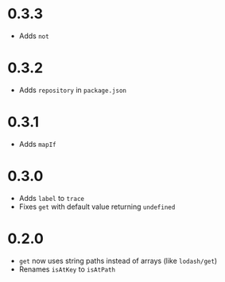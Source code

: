 # 0.3.3

- Adds `not`

# 0.3.2

- Adds `repository` in `package.json`

# 0.3.1

- Adds `mapIf`

# 0.3.0

- Adds `label` to `trace`
- Fixes `get` with default value returning `undefined`

# 0.2.0

- `get` now uses string paths instead of arrays (like `lodash/get`)
- Renames `isAtKey` to `isAtPath`
